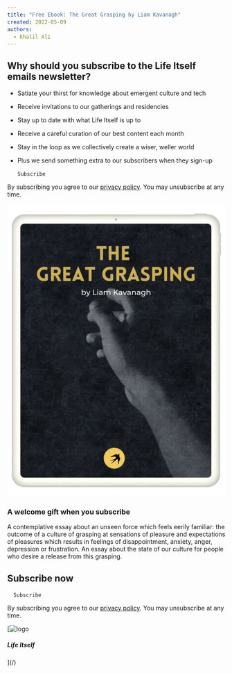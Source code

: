 ```yaml
---
title: "Free Ebook: The Great Grasping by Liam Kavanagh"
created: 2022-05-09
authors: 
  - Khalil Ali
---
```


## Why should you subscribe to the Life Itself emails newsletter?

- Satiate your thirst for knowledge about emergent culture and tech
- Receive invitations to our gatherings and residencies
- Stay up to date with what Life Itself is up to
- Receive a careful curation of our best content each month
- Stay in the loop as we collectively create a wiser, weller world
- Plus we send something extra to our subscribers when they sign-up

      Subscribe

By subscribing you agree to our [privacy policy](/privacy-policy). You may unsubscribe at any time.

![ebook](assets/images/eBook-mockup.webp)

### A welcome gift when you subscribe

A contemplative essay about an unseen force which feels eerily familiar: the outcome of a culture of grasping at sensations of pleasure and expectations of pleasures which results in feelings of disappointment, anxiety, anger, depression or frustration. An essay about the state of our culture for people who desire a release from this grasping.

## Subscribe now

      Subscribe

By subscribing you agree to our [privacy policy](/privacy-policy). You may unsubscribe at any time.

[![logo](assets/images/life-itself-logo-black.png)

##### Life Itself

](/)
